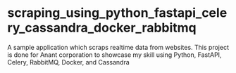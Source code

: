 # scraping_using_python_fastapi_celery_cassandra_docker_rabbitmq
A sample application which scraps realtime data from websites. This project is done for Anant corporation to showcase my skill using Python, FastAPI, Celery, RabbitMQ, Docker, and Cassandra
